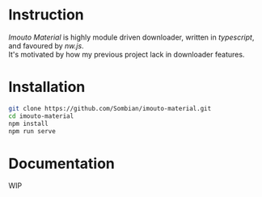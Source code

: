 
# Instruction

*Imouto Material* is highly module driven downloader, written in *typescript*, and favoured by *nw.js*.<br>
It's motivated by how my previous project lack in downloader features.<br>

# Installation

```bash
git clone https://github.com/Sombian/imouto-material.git
cd imouto-material
npm install
npm run serve
```

# Documentation

WIP
